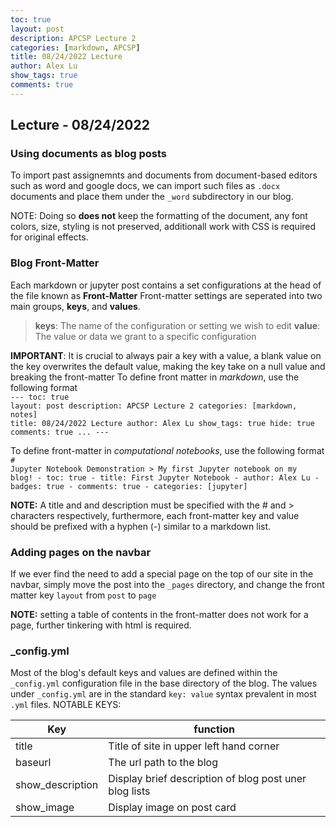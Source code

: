 ```yaml
---
toc: true
layout: post
description: APCSP Lecture 2
categories: [markdown, APCSP]
title: 08/24/2022 Lecture
author: Alex Lu
show_tags: true
comments: true
---
```

## Lecture - 08/24/2022

### Using documents as blog posts
To import past assignemnts and documents from document-based editors such as word and google docs, we can import such files as `.docx` documents and place them under the `_word` subdirectory in our blog. 

NOTE: Doing so **does not** keep the formatting of the document, any font colors, size, styling is not preserved, additionall work with CSS is required for original effects.

### Blog Front-Matter
Each markdown or jupyter post contains a set configurations at the head of the file known as **Front-Matter**
Front-matter settings are seperated into two main groups, **keys**, and **values**.
> **keys**: The name of the configuration or setting we wish to edit
> **value**: The value or data we grant to a specific configuration

**IMPORTANT**: It is crucial to always pair a key with a value, a blank value on the key overwrites the default value, making the key take on a null value and breaking the front-matter
To define front matter in *markdown*, use the following format
<code style="display: block; white-space: pre-wrap;">---
    toc: true
    layout: post
    description: APCSP Lecture 2
    categories: [markdown, notes]
    title: 08/24/2022 Lecture
    author: Alex Lu
    show_tags: true
    hide: true
    comments: true
    ...
    ---
</code> 

To define front-matter in *computational notebooks*, use the following format
<code style="display: block; white-space: pre-wrap;"># Jupyter Notebook Demonstration
    > My first Jupyter notebook on my blog!
    - toc: true
    - title: First Jupyter Notebook
    - author: Alex Lu
    - badges: true
    - comments: true
    - categories: [jupyter]
</code>

**NOTE:** A title and and description must be specified with the # and > characters respectively, furthermore, each front-matter key and value should be prefixed with a hyphen (-) similar to a markdown list.

### Adding pages on the navbar
If we ever find the need to add a special page on the top of our site in the navbar, simply move the post into the `_pages` directory, and change the front matter key `layout` from `post` to `page`

**NOTE:** setting a table of contents in the front-matter does not work for a page, further tinkering with html is required.

### _config.yml
Most of the blog's default keys and values are defined within the `_config.yml` configuration file in the base directory of the blog.
The values under `_config.yml` are in the standard `key: value` syntax prevalent in most `.yml` files.
NOTABLE KEYS:

| Key | function |
| - | - |
| title | Title of site in upper left hand corner |
| baseurl | The url path to the blog |
| show_description | Display brief description of blog post uner blog lists |
| show_image | Display image on post card |
